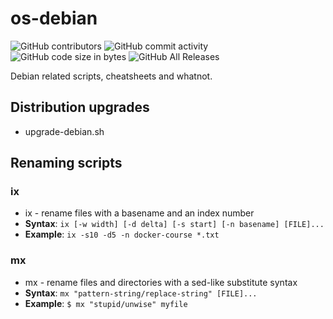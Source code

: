 # os-debian
![GitHub contributors](https://img.shields.io/github/contributors/goranbr/os-debian?color=green)
![GitHub commit activity](https://img.shields.io/github/commit-activity/m/goranbr/os-debian?color=green)
![GitHub code size in bytes](https://img.shields.io/github/languages/code-size/goranbr/os-debian)
![GitHub All Releases](https://img.shields.io/github/downloads/goranbr/os-debian/total)

Debian related scripts, cheatsheets and whatnot.

## Distribution upgrades
- upgrade-debian.sh

## Renaming scripts
### ix
- ix - rename files with a basename and an index number
- **Syntax**: `ix [-w width] [-d delta] [-s start] [-n basename] [FILE]...`
- **Example**: `ix -s10 -d5 -n docker-course *.txt`

### mx
- mx - rename files and directories with a sed-like substitute syntax
- **Syntax**: `mx "pattern-string/replace-string" [FILE]...`
- **Example**: `$ mx "stupid/unwise" myfile`

